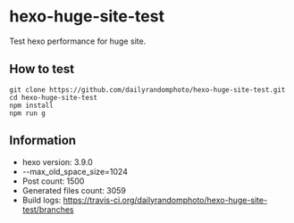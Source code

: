 # hexo-huge-site-test
Test hexo performance for huge site.

## How to test

```
git clone https://github.com/dailyrandomphoto/hexo-huge-site-test.git
cd hexo-huge-site-test
npm install
npm run g
```

## Information

- hexo version: 3.9.0 
- --max_old_space_size=1024
- Post count: 1500
- Generated files count: 3059
- Build logs: https://travis-ci.org/dailyrandomphoto/hexo-huge-site-test/branches
